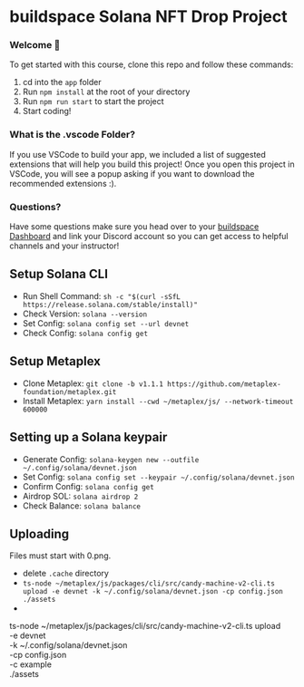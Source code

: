# buildspace Solana NFT Drop Project
### Welcome 👋
To get started with this course, clone this repo and follow these commands:

1. cd into the `app` folder
2. Run `npm install` at the root of your directory
3. Run `npm run start` to start the project
4. Start coding!

### What is the .vscode Folder?
If you use VSCode to build your app, we included a list of suggested extensions that will help you build this project! Once you open this project in VSCode, you will see a popup asking if you want to download the recommended extensions :).

### Questions?
Have some questions make sure you head over to your [buildspace Dashboard](https://app.buildspace.so/projects/CO77556be5-25e9-49dd-a799-91a2fc29520e) and link your Discord account so you can get access to helpful channels and your instructor!

## Setup Solana CLI
- Run Shell Command: `sh -c "$(curl -sSfL https://release.solana.com/stable/install)"`
- Check Version: `solana --version`
- Set Config: `solana config set --url devnet`
- Check Config: `solana config get`

## Setup Metaplex
- Clone Metaplex: `git clone -b v1.1.1 https://github.com/metaplex-foundation/metaplex.git`
- Install Metaplex: `yarn install --cwd ~/metaplex/js/ --network-timeout 600000`

## Setting up a Solana keypair
- Generate Config: `solana-keygen new --outfile ~/.config/solana/devnet.json`
- Set Config: `solana config set --keypair ~/.config/solana/devnet.json`
- Confirm Config: `solana config get`
- Airdrop SOL: `solana airdrop 2`
- Check Balance: `solana balance`

## Uploading
Files must start with 0.png. 

- delete `.cache` directory
- `ts-node ~/metaplex/js/packages/cli/src/candy-machine-v2-cli.ts upload -e devnet -k ~/.config/solana/devnet.json -cp config.json ./assets`
-  

ts-node ~/metaplex/js/packages/cli/src/candy-machine-v2-cli.ts upload \
    -e devnet \
    -k ~/.config/solana/devnet.json \
    -cp config.json \
    -c example \
    ./assets